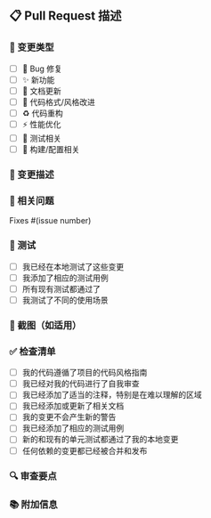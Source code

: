 ## 📋 Pull Request 描述

### 🎯 变更类型
<!-- 请选择适用的选项 -->
- [ ] 🐛 Bug 修复
- [ ] ✨ 新功能
- [ ] 📝 文档更新
- [ ] 🎨 代码格式/风格改进
- [ ] ♻️ 代码重构
- [ ] ⚡ 性能优化
- [ ] 🧪 测试相关
- [ ] 🔧 构建/配置相关

### 📝 变更描述
<!-- 详细描述这个PR的变更内容 -->

### 🔗 相关问题
<!-- 如果解决了某个issue，请在此引用 -->
Fixes #(issue number)

### 🧪 测试
<!-- 描述你如何测试了这些变更 -->
- [ ] 我已经在本地测试了这些变更
- [ ] 我添加了相应的测试用例
- [ ] 所有现有测试都通过了
- [ ] 我测试了不同的使用场景

### 📸 截图（如适用）
<!-- 如果有UI变更，请添加截图 -->

### ✅ 检查清单
- [ ] 我的代码遵循了项目的代码风格指南
- [ ] 我已经对我的代码进行了自我审查
- [ ] 我已经添加了适当的注释，特别是在难以理解的区域
- [ ] 我已经添加或更新了相关文档
- [ ] 我的变更不会产生新的警告
- [ ] 我已经添加了相应的测试用例
- [ ] 新的和现有的单元测试都通过了我的本地变更
- [ ] 任何依赖的变更都已经被合并和发布

### 🔍 审查要点
<!-- 请审查者特别注意的地方 -->

### 📚 附加信息
<!-- 任何其他有助于审查这个PR的信息 -->
